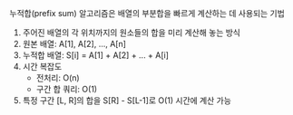 누적합(prefix sum) 알고리즘은 배열의 부분합을 빠르게 계산하는 데 사용되는 기법

1. 주어진 배열의 각 위치까지의 원소들의 합을 미리 계산해 놓는 방식
2. 원본 배열: A[1], A[2], ..., A[n]
3. 누적합 배열: S[i] = A[1] + A[2] + ... + A[i]
4. 시간 복잡도
	- 전처리: O(n)
	- 구간 합 쿼리: O(1)
5. 특정 구간 [L, R]의 합을 S[R] - S[L-1]로 O(1) 시간에 계산 가능